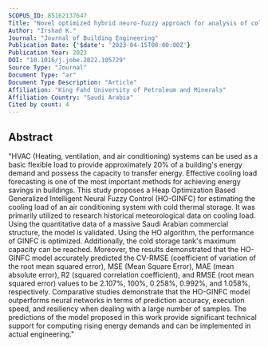 ```yaml
---
SCOPUS_ID: 85162137647
Title: "Novel optimized hybrid neuro-fuzzy approach for analysis of cold thermal storage system-assisted air conditioning system performance"
Author: "Irshad K."
Journal: "Journal of Building Engineering"
Publication Date: {'$date': '2023-04-15T00:00:00Z'}
Publication Year: 2023
DOI: "10.1016/j.jobe.2022.105729"
Source Type: "Journal"
Document Type: "ar"
Document Type Description: "Article"
Affiliation: "King Fahd University of Petroleum and Minerals"
Affiliation Country: "Saudi Arabia"
Cited by count: 4
---
```


## Abstract
"HVAC (Heating, ventilation, and air conditioning) systems can be used as a basic flexible load to provide approximately 20% of a building's energy demand and possess the capacity to transfer energy. Effective cooling load forecasting is one of the most important methods for achieving energy savings in buildings. This study proposes a Heap Optimization Based Generalized Intelligent Neural Fuzzy Control (HO-GINFC) for estimating the cooling load of an air conditioning system with cold thermal storage. It was primarily utilized to research historical meteorological data on cooling load. Using the quantitative data of a massive Saudi Arabian commercial structure, the model is validated. Using the HO algorithm, the performance of GINFC is optimized. Additionally, the cold storage tank's maximum capacity can be reached. Moreover, the results demonstrated that the HO-GINFC model accurately predicted the CV-RMSE (coefficient of variation of the root mean squared error), MSE (Mean Square Error), MAE (mean absolute error), R2 (squared correlation coefficient), and RMSE (root mean squared error) values to be 2.107%, 100%, 0.258%, 0.992%, and 1.058%, respectively. Comparative studies demonstrate that the HO-GINFC model outperforms neural networks in terms of prediction accuracy, execution speed, and resiliency when dealing with a large number of samples. The predictions of the model proposed in this work provide significant technical support for computing rising energy demands and can be implemented in actual engineering."
